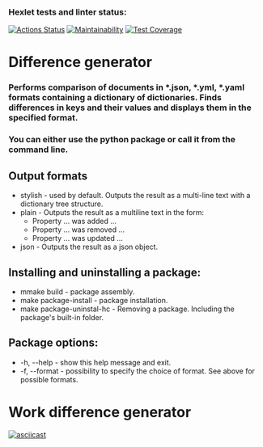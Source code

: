 ### Hexlet tests and linter status:
[![Actions Status](https://github.com/despiqqqq/python-project-50/workflows/hexlet-check/badge.svg)](https://github.com/despiqqqq/python-project-50/actions)
[![Maintainability](https://api.codeclimate.com/v1/badges/9ec6da9ee736e21cec66/maintainability)](https://codeclimate.com/github/despiqqqq/python-project-50/maintainability)
[![Test Coverage](https://api.codeclimate.com/v1/badges/9ec6da9ee736e21cec66/test_coverage)](https://codeclimate.com/github/despiqqqq/python-project-50/test_coverage)
# Difference generator

### Performs comparison of documents in *.json, *.yml, *.yaml formats containing a dictionary of dictionaries. Finds differences in keys and their values and displays them in the specified format.

### You can either use the python package or call it from the command line.





##  Output formats

* stylish - used by default. Outputs the result as a multi-line text with a dictionary tree structure.
* plain - Outputs the result as a multiline text in the form:
  * Property ... was added ...
  * Property ... was removed ...
  * Property ... was updated ...
* json - Outputs the result as a json object.


## Installing and uninstalling a package:

* mmake build - package assembly.
* make package-install - package installation.
* make package-uninstal-hc - Removing a package. Including the package's built-in folder.


## Package options:
* -h, --help - show this help message and exit.
* -f, --format - possibility to specify the choice of format. See above for possible formats.


# Work difference generator
[![asciicast](https://asciinema.org/a/BJNNFxIBQCwyxQS2we8eqhK6N.svg)](https://asciinema.org/a/BJNNFxIBQCwyxQS2we8eqhK6N)